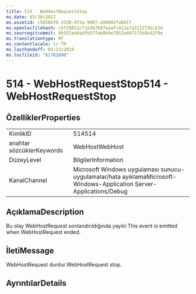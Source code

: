 ```yaml
---
title: 514 - WebHostRequestStop
ms.date: 03/30/2017
ms.assetid: c5858bf6-3330-4f2a-9907-a99692fa8817
ms.openlocfilehash: c5f29851cf1e3b7607eaafc411e7a221273bcb3d
ms.sourcegitcommit: 9b552addadfb57fab0b9e7852ed4f1f1b8a42f8e
ms.translationtype: MT
ms.contentlocale: tr-TR
ms.lasthandoff: 04/23/2019
ms.locfileid: "61762690"
---
```

# <a name="514---webhostrequeststop"></a><span data-ttu-id="f91a0-102">514 - WebHostRequestStop</span><span class="sxs-lookup"><span data-stu-id="f91a0-102">514 - WebHostRequestStop</span></span>
## <a name="properties"></a><span data-ttu-id="f91a0-103">Özellikler</span><span class="sxs-lookup"><span data-stu-id="f91a0-103">Properties</span></span>  
  
|||  
|-|-|  
|<span data-ttu-id="f91a0-104">Kimlik</span><span class="sxs-lookup"><span data-stu-id="f91a0-104">ID</span></span>|<span data-ttu-id="f91a0-105">514</span><span class="sxs-lookup"><span data-stu-id="f91a0-105">514</span></span>|  
|<span data-ttu-id="f91a0-106">anahtar sözcükler</span><span class="sxs-lookup"><span data-stu-id="f91a0-106">Keywords</span></span>|<span data-ttu-id="f91a0-107">WebHost</span><span class="sxs-lookup"><span data-stu-id="f91a0-107">WebHost</span></span>|  
|<span data-ttu-id="f91a0-108">Düzey</span><span class="sxs-lookup"><span data-stu-id="f91a0-108">Level</span></span>|<span data-ttu-id="f91a0-109">Bilgiler</span><span class="sxs-lookup"><span data-stu-id="f91a0-109">Information</span></span>|  
|<span data-ttu-id="f91a0-110">Kanal</span><span class="sxs-lookup"><span data-stu-id="f91a0-110">Channel</span></span>|<span data-ttu-id="f91a0-111">Microsoft Windows uygulaması sunucu-uygulamalar/hata ayıklama</span><span class="sxs-lookup"><span data-stu-id="f91a0-111">Microsoft-Windows-Application Server-Applications/Debug</span></span>|  
  
## <a name="description"></a><span data-ttu-id="f91a0-112">Açıklama</span><span class="sxs-lookup"><span data-stu-id="f91a0-112">Description</span></span>  
 <span data-ttu-id="f91a0-113">Bu olay WebHostRequest sonlandırıldığında yayılır.</span><span class="sxs-lookup"><span data-stu-id="f91a0-113">This event is emitted when WebHostRequest ended.</span></span>  
  
## <a name="message"></a><span data-ttu-id="f91a0-114">İleti</span><span class="sxs-lookup"><span data-stu-id="f91a0-114">Message</span></span>  
 <span data-ttu-id="f91a0-115">WebHostRequest durdur.</span><span class="sxs-lookup"><span data-stu-id="f91a0-115">WebHostRequest stop.</span></span>  
  
## <a name="details"></a><span data-ttu-id="f91a0-116">Ayrıntılar</span><span class="sxs-lookup"><span data-stu-id="f91a0-116">Details</span></span>
